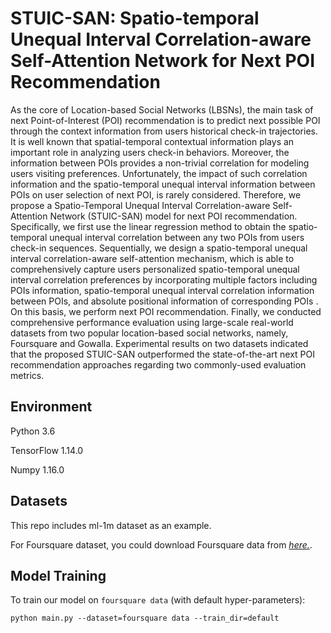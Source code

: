# STUIC-SAN: Spatio-temporal Unequal Interval Correlation-aware Self-Attention Network for Next POI Recommendation

As the core of Location-based Social Networks (LBSNs), the main task of next Point-of-Interest (POI) recommendation is
 to predict next possible POI through the context information from users historical check-in trajectories. It is well known 
that spatial-temporal contextual information plays an important role in analyzing users check-in behaviors. Moreover, the
 information between POIs provides a non-trivial correlation for modeling users visiting preferences. Unfortunately, the 
impact of such correlation information and the spatio-temporal unequal interval information between POIs on user selection 
of next POI, is rarely considered.  Therefore, we propose a Spatio-Temporal Unequal Interval Correlation-aware Self-Attention
 Network (STUIC-SAN) model for next POI recommendation. Specifically, we first use the linear regression method to obtain the 
spatio-temporal unequal interval correlation between any two POIs from users check-in sequences. Sequentially, we design
 a spatio-temporal unequal interval correlation-aware self-attention mechanism, which is able to comprehensively capture users personalized 
spatio-temporal unequal interval correlation preferences by incorporating multiple factors including POIs information, 
spatio-temporal unequal interval correlation information between POIs, and absolute positional information of corresponding
 POIs . On this basis, we perform next POI recommendation. Finally, we conducted 
comprehensive performance evaluation using large-scale real-world datasets from two popular
 location-based social networks, namely, Foursquare and Gowalla. Experimental results on two datasets indicated that 
the proposed STUIC-SAN outperformed the state-of-the-art next POI recommendation approaches regarding two 
commonly-used evaluation metrics.

## Environment
Python 3.6

TensorFlow 1.14.0

Numpy 1.16.0

## Datasets

This repo includes ml-1m dataset as an example.

For Foursquare dataset, you could download Foursquare data from *[here.](https://developer.foursquare.com/places-api)*.

## Model Training

To train our model on `foursquare data` (with default hyper-parameters): 

```
python main.py --dataset=foursquare data --train_dir=default 
```



